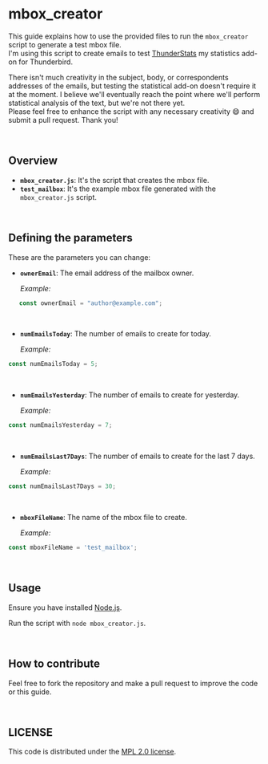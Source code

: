 # mbox_creator

This guide explains how to use the provided files to run the `mbox_creator` script to generate a test mbox file.
<br>I'm using this script to create emails to test [ThunderStats](https://github.com/micz/ThunderStats) my statistics add-on for Thunderbird.

There isn't much creativity in the subject, body, or correspondents addresses of the emails, but testing the statistical add-on doesn't require it at the moment. I believe we'll eventually reach the point where we'll perform statistical analysis of the text, but we're not there yet.
<br>Please feel free to enhance the script with any necessary creativity :smile: and submit a pull request. Thank you!


<br>




## Overview

- **`mbox_creator.js`**: It's the script that creates the mbox file.
- **`test_mailbox`**: It's the example mbox file generated with the `mbox_creator.js` script.



<br>




## Defining the parameters

These are the parameters you can change:
- **`ownerEmail`**: The email address of the mailbox owner.

  _Example:_
```javascript
   const ownerEmail = "author@example.com";
```

<br>

- **`numEmailsToday`**: The number of emails to create for today.

  _Example:_
```javascript
const numEmailsToday = 5;
```

<br>

- **`numEmailsYesterday`**: The number of emails to create for yesterday.

  _Example:_
```javascript
const numEmailsYesterday = 7;
```

<br>

- **`numEmailsLast7Days`**: The number of emails to create for the last 7 days.

  _Example:_
```javascript
const numEmailsLast7Days = 30;
```

<br>

- **`mboxFileName`**: The name of the mbox file to create.

  _Example:_
```javascript
const mboxFileName = 'test_mailbox';
```



<br>




## Usage

Ensure you have installed [Node.js](https://nodejs.org/).

Run the script with `node mbox_creator.js`.



<br>




## How to contribute

Feel free to fork the repository and make a pull request to improve the code or this guide.




<br>




## LICENSE

This code is distributed under the [MPL 2.0 license](LICENSE).

